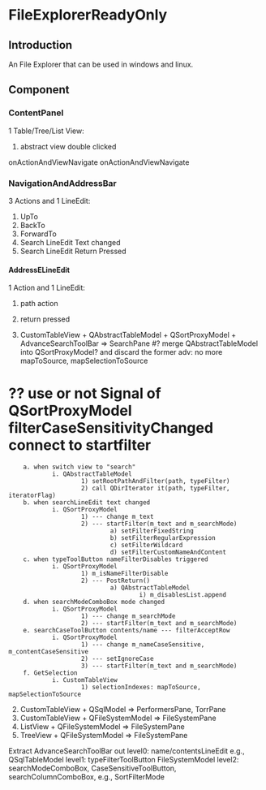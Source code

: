 # FileExplorerReadyOnly
## Introduction

An File Explorer that can be used in windows and linux.

## Component

### ContentPanel
1 Table/Tree/List View:
1. abstract view double clicked


onActionAndViewNavigate
onActionAndViewNavigate

### NavigationAndAddressBar

3 Actions and 1 LineEdit:
1. UpTo
2. BackTo
3. ForwardTo
4. Search LineEdit Text changed
5. Search LineEdit Return Pressed


#### AddressELineEdit

1 Action and 1 LineEdit:
1. path action
2. return pressed

1. CustomTableView + QAbstractTableModel + QSortProxyModel + AdvanceSearchToolBar => SearchPane
#? merge QAbstractTableModel into QSortProxyModel? and discard the former
        adv: no more mapToSource, mapSelectionToSource
# ?? use or not Signal of QSortProxyModel filterCaseSensitivityChanged connect to startfilter
        a. when switch view to "search" 
                i. QAbstractTableModel 
                        1) setRootPathAndFilter(path, typeFilter)
                        2) call QDirIterator it(path, typeFilter, iteratorFlag)
        b. when searchLineEdit text changed
                i. QSortProxyModel
                        1) --- change m_text
                        2) --- startFilter(m_text and m_searchMode)
                                a) setFilterFixedString
                                b) setFilterRegularExpression
                                c) setFilterWildcard
                                d) setFilterCustomNameAndContent
        c. when typeToolButton nameFilterDisables triggered
                i. QSortProxyModel 
                        1) m_isNameFilterDisable
                        2) --- PostReturn() 
                                a) QAbstractTableModel
                                        i) m_disablesList.append
        d. when searchModeComboBox mode changed
                i. QSortProxyModel
                        1) --- change m_searchMode
                        2) --- startFilter(m_text and m_searchMode)
        e. searchCaseToolButton contents/name --- filterAcceptRow
                i. QSortProxyModel
                        1) --- change m_nameCaseSensitive, m_contentCaseSensitive
                        2) --- setIgnoreCase
                        3) --- startFilter(m_text and m_searchMode)
        f. GetSelection
                i. CustomTableView
                        1) selectionIndexes: mapToSource, mapSelectionToSource
2. CustomTableView + QSqlModel => PerformersPane, TorrPane
3. CustomTableView + QFileSystemModel => FileSystemPane
4. ListView + QFileSystemModel =>  FileSystemPane
5. TreeView + QFileSystemModel  => FileSystemPane

Extract AdvanceSearchToolBar out
level0: name/contentsLineEdit e.g., QSqlTableModel
level1: typeFilterToolButton FileSystemModel
level2: searchModeComboBox, CaseSensitiveToolButton, searchColumnComboBox, e.g., SortFilterMode



